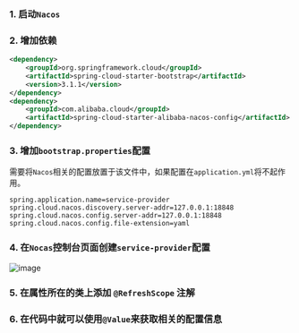 ### 1. 启动`Nacos`

### 2. 增加依赖
```xml
<dependency>
    <groupId>org.springframework.cloud</groupId>
    <artifactId>spring-cloud-starter-bootstrap</artifactId>
    <version>3.1.1</version>
</dependency>
<dependency>
    <groupId>com.alibaba.cloud</groupId>
    <artifactId>spring-cloud-starter-alibaba-nacos-config</artifactId>
</dependency>
```

### 3. 增加`bootstrap.properties`配置
需要将`Nacos`相关的配置放置于该文件中，如果配置在`application.yml`将不起作用。
```properties
spring.application.name=service-provider
spring.cloud.nacos.discovery.server-addr=127.0.0.1:18848
spring.cloud.nacos.config.server-addr=127.0.0.1:18848
spring.cloud.nacos.config.file-extension=yaml
```

### 4. 在`Nocas`控制台页面创建`service-provider`配置

![image](https://s1.ax1x.com/2023/09/11/pPgGdfO.jpg)

### 5. 在属性所在的类上添加 `@RefreshScope` 注解

### 6. 在代码中就可以使用`@Value`来获取相关的配置信息